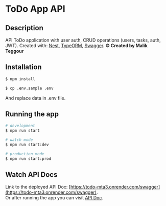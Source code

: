 # ToDo App API

## Description

API ToDo application with user auth, CRUD operations (users, tasks, auth, JWT).
Created with: [Nest](https://docs.nestjs.com/), [TypeORM](https://typeorm.io/), [Swagger](https://docs.nestjs.com/openapi/introduction).
**© Created by Malik Teggour**

## Installation

```bash
$ npm install

$ cp .env.sample .env
```

And replace data in .env file.

## Running the app

```bash
# development
$ npm run start

# watch mode
$ npm run start:dev

# production mode
$ npm run start:prod
```

## Watch API Docs

Link to the deployed API Doc: [https://todo-mta3.onrender.com/swagger](https://todo-mta3.onrender.com/swagger). <br />
Or after running the app you can visit [API Doc](http://localhost:3333/swagger).
